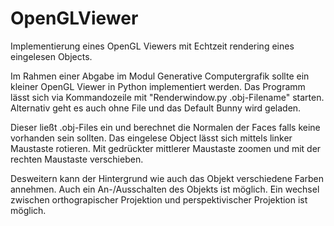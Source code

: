 # OpenGLViewer
Implementierung eines OpenGL Viewers mit Echtzeit rendering eines eingelesen Objects. 

Im Rahmen einer Abgabe im Modul Generative Computergrafik sollte ein kleiner OpenGL Viewer in Python implementiert werden. 
Das Programm lässt sich via Kommandozeile mit "Renderwindow.py .obj-Filename" starten. Alternativ geht es auch ohne File und 
das Default Bunny wird geladen. 

Dieser ließt .obj-Files ein und berechnet die Normalen der Faces falls keine vorhanden sein sollten. 
Das eingelese Object lässt sich mittels linker Maustaste rotieren. Mit gedrückter mittlerer Maustaste zoomen und mit 
der rechten Maustaste verschieben. 

Desweitern kann der Hintergrund wie auch das Objekt verschiedene Farben annehmen. Auch ein An-/Ausschalten des Objekts ist möglich. 
Ein wechsel zwischen orthograpischer Projektion und perspektivischer Projektion ist möglich. 
